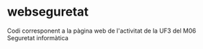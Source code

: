 # webseguretat
Codi corresponent a la pàgina web de l'activitat de la UF3 del M06 Seguretat informàtica
